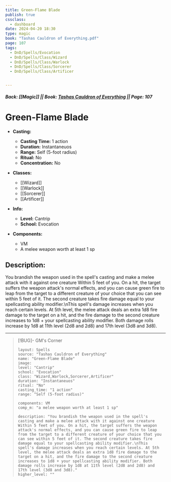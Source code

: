 ```yaml
---
title: Green-Flame Blade
publish: true
cssclass:
  - dashboard
date: 2024-04-20 18:30
type: magic
book: "Tashas Cauldron of Everything.pdf"
page: 107
tags:
  - DnD/Spells/Evocation
  - DnD/Spells/Class/Wizard
  - DnD/Spells/Class/Warlock
  - DnD/Spells/Class/Sorcerer
  - DnD/Spells/Class/Artificer


---
```


##### Back: [[Magic]] || Book: [Tashas Cauldron of Everything](https://drive.google.com/drive/folders/1O5bhpYizcIT5xxAoLOuzCRht_PVS7VSG?usp=sharing) || Page: 107

# Green-Flame Blade

- **Casting:**
    - **Casting Time:** 1 action
    - **Duration:** Instantaneuos
    - **Range:** Self (5-foot radius)
    - **Ritual:** No
    - **Concentration:** No
- **Classes:**
    - [[Wizard]]
    - [[Warlock]]
    - [[Sorcerer]]
    - [[Artificer]]

- **Info:**
    - **Level:** Cantrip
    - **School:** Evocation
- **Components:**
    - VM
    - A melee weapon worth at least 1 sp

## Description:
You brandish the weapon used in the spell's casting and make a melee attack with it against one creature Within 5 feet of you. On a hit, the target suffers the weapon attack's normal effects, and you can cause green fire to leap from the target to a different creature of your choice that you can see within 5 feet of it. The second creature takes fire damage equal to your spellcasting ability modifier.\nThis spell's damage increases when you reach certain levels. At 5th level, the melee attack deals an extra 1d8 fire damage to the target on a hit, and the fire damage to the second creature increases to 1d8 + your spellcasting ability modifier. Both damage rolls increase by 1d8 at 11th level (2d8 and 2d8) and 17th level (3d8 and 3d8).



---

> [!BUG]- GM's Corner
>
> ```statblock
> layout: Spells
> source: "Tashas Cauldron of Everything"
> name: "Green-Flame Blade"
> image: 
> level: "Cantrip"
> school: "Evocation"
> class: "Wizard,Warlock,Sorcerer,Artificer"
> duration: "Instantaneuos"
> ritual: "No"
> casting_time: "1 action"
> range: "Self (5-foot radius)"
>
> components: VM
> comp_m: "a melee weapon worth at least 1 sp"
>
> description: "You brandish the weapon used in the spell's casting and make a melee attack with it against one creature Within 5 feet of you. On a hit, the target suffers the weapon attack's normal effects, and you can cause green fire to leap from the target to a different creature of your choice that you can see within 5 feet of it. The second creature takes fire damage equal to your spellcasting ability modifier.\nThis spell's damage increases when you reach certain levels. At 5th level, the melee attack deals an extra 1d8 fire damage to the target on a hit, and the fire damage to the second creature increases to 1d8 + your spellcasting ability modifier. Both damage rolls increase by 1d8 at 11th level (2d8 and 2d8) and 17th level (3d8 and 3d8)."
> higher_level: ""
> ```
